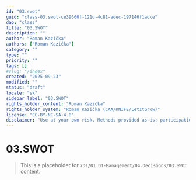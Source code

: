 ```yaml
---
id: "03.swot"
guid: "class-03.swot-ce39660f-121d-4c81-adec-197146f1adce"
dao: "class"
title: "03.SWOT"
description: ""
author: "Roman Kazička"
authors: ["Roman Kazička"]
category: ""
type: ""
priority: ""
tags: []
#slug: "/index"
created: "2025-09-23"
modified: ""
status: "draft"
locale: "sk"
sidebar_label: "03.SWOT"
rights_holder_content: "Roman Kazička"
rights_holder_system: "Roman Kazička (CAA/KNIFE/LetItGrow)"
license: "CC-BY-NC-SA-4.0"
disclaimer: "Use at your own risk. Methods provided as-is; participation is voluntary and context-aware."
---
```

# 03.SWOT

> This is a placeholder for `7Ds/01.D1-Management/04.Decisions/03.SWOT` content.
